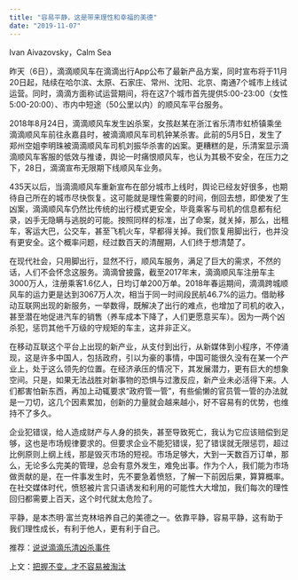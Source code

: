```yaml
---
title: "容易平静，这是带来理性和幸福的美德"
date: "2019-11-07"
---
```


Ivan Aivazovsky，Calm Sea

  

昨天（6日），滴滴顺风车在滴滴出行App公布了最新产品方案，同时宣布将于11月20日起，陆续在哈尔滨、太原、石家庄、常州、沈阳、北京、南通7个城市上线试运营。同时，滴滴方面称试运营期间，将在这7个城市首先提供5:00-23:00（女性5:00-20:00）、市内中短途（50公里以内）的顺风车平台服务。  

  

2018年8月24日，滴滴顺风车发生凶杀案，女孩赵某在浙江省乐清市虹桥镇乘坐滴滴顺风车前往永嘉县时，被滴滴顺风车司机钟某杀害。此前的5月5日，发生了郑州空姐李明珠被滴滴顺风车司机刘振华杀害的凶案。更糟糕的是，乐清案显示滴滴顺风车客服的低效与推诿，舆论一时痛恨顺风车，也认为其极不安全，在压力之下，28日，滴滴宣布无限期下线顺风车业务。

  

435天以后，当滴滴顺风车重新宣布在部分城市上线时，舆论已经友好很多，也期待自己所在的城市尽快恢复。这可能就是理性需要的时间，倒回去想，即使发了生凶案，滴滴顺风车仍然比传统的出行模式更安全，毕竟乘客与司机的信息都有纪录，凶手无隐瞒与逃脱的可能。按照同样的标准，出了命案，就关掉，那么，出租车，客运大巴，公交车，甚至飞机火车，早都得关掉。我们恢复用脚出行，也并没有更安全。这个概率问题，经过数百天的清醒期，人们终于想清楚了。

  

在现代社会，只用脚出行，显然不行，顺风车服务，满足了巨大的需求，不然的话，人们不会怀念这服务。滴滴曾披露，截至2017年末，滴滴顺风车注册车主3000万人，注册乘客1.6亿人，日均订单200万单。2018年春运期间，滴滴跨城顺风车的运力更是达到3067万人次，相当于同一时间段民航46.7%的运力。借助移动互联网出现的新服务，一举数得，既解决了出行的难点，也增加了司机的收入，甚至潜在地促进汽车的销售（养车成本下降了，人们更愿意买车）。因为一两个凶杀犯，惩罚其他千万级的守规矩的车主，这并非正义。

  

在移动互联这个平台上出现的新产业，从支付到出行，从新媒体到小程序，不停涌现，这是许多中国人，包括政府，引以为豪的事情，中国可能很久没有在某一个产业上，处于这么领先的位置。在经济承压的情况下，其发展潜力，更有巨大的想象空间。只是，如果无法战胜对新事物的恐惧与过激反应，新产业未必活得下来。人们都害怕新东西，再加上动辄要求“政府管一管”，有些偷懒的官员管一管的办法就是一刀切，这几个因素累加，创新的力量就会越来越小，好不容易有的优势，也维持不了多久。

  

企业犯错误，给人造成财产与人身的损失，甚至导致死亡，我认为它应该赔偿到足够，这也是市场规律要求的。但要求企业不能犯错误，犯了错误就无限惩罚，超过比例原则上纲上线，那是毁灭市场的短视。市场足够大，大到一天数百万订单，那么，无论多么完美的管理，总会有意外发生，难免出事。作为个人，我们能为市场做贡献的是，在一件事发生时，先不要急着愤怒，了解一下前因后果，算算概率。在社交媒体时代，愤怒被片言只语诱发和利用的可能性大大增加，我们每次的理性回归都需要上百天，这个时代就太危险了。

  

平静，是本杰明·富兰克林培养自己的美德之一。依靠平静，容易平静，这有助于我们理性成长，有利于他人，更有利于自己。

  

推荐：[说说滴滴乐清凶杀事件](http://mp.weixin.qq.com/s?__biz=MjM5NDU0Mjk2MQ==&mid=2651630399&idx=1&sn=a3c84e4e502bc498b0d2e84efb79d5f1&chksm=bd7e2f218a09a6378b7a53146a2321d4d9a9c538d8f18d6b0c31057ca6e9903f26543e37d54b&scene=21#wechat_redirect)

上文：[把握不变，才不容易被淘汰](http://mp.weixin.qq.com/s?__biz=MjM5NDU0Mjk2MQ==&mid=2651635899&idx=1&sn=0c2daa8a537332546b36d608dd9e0ca0&chksm=bd7e44a58a09cdb36f82c61004a2217384551ca592e6b9389dfee92fb364e56de8c25b09140c&scene=21#wechat_redirect)

